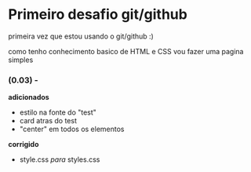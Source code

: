 # Primeiro desafio git/github

<p>primeira vez que estou usando o git/github  :)

como tenho conhecimento basico de HTML e CSS vou fazer uma pagina simples

### (0.03) - 
  
**adicionados**

- estilo na fonte do "test"
- card atras do test
- "center" em todos os elementos

**corrigido**

- style.css *para* styles.css
